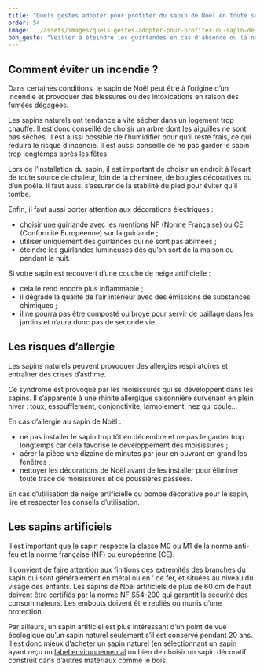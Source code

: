 ```yaml
---
title: "Quels gestes adopter pour profiter du sapin de Noël en toute sécurité à la maison ?"
order: 54
image: ../assets/images/quels-gestes-adopter-pour-profiter-du-sapin-de-noel-en-toute-securite-a-la-maison.jpg
bon_geste: "Veiller à éteindre les guirlandes en cas d’absence ou la nuit pour éviter tout risque d’incendie (chaleur excessive des lampes, court-circuit…)."
---
```


## Comment éviter un incendie ?

Dans certaines conditions, le sapin de Noël peut être à l’origine d’un incendie et provoquer des blessures ou des intoxications en raison des fumées dégagées.

Les sapins naturels ont tendance à vite sécher dans un logement trop chauffé. Il est donc conseillé de choisir un arbre dont les aiguilles ne sont pas sèches. Il est aussi possible de l’humidifier pour qu’il reste frais, ce qui réduira le risque d’incendie. Il est aussi conseillé de ne pas garder le sapin trop longtemps après les fêtes.

Lors de l’installation du sapin, il est important de choisir un endroit à l’écart de toute source de chaleur, loin de la cheminée, de bougies décoratives ou d’un poêle. Il faut aussi s’assurer de la stabilité du pied pour éviter qu’il tombe.

Enfin, il faut aussi porter attention aux décorations électriques :
- choisir une guirlande avec les mentions NF (Norme Française) ou CE (Conformité Européenne) sur la guirlande ;
- utiliser uniquement des guirlandes qui ne sont pas abîmées ;
- éteindre les guirlandes lumineuses dès qu’on sort de la maison ou pendant la nuit.

Si votre sapin est recouvert d’une couche de neige artificielle :
- cela le rend encore plus inflammable ;
- il dégrade la qualité de l’air intérieur avec des émissions de substances chimiques ;
- il ne pourra pas être composté ou broyé pour servir de paillage dans les jardins et n’aura donc pas de seconde vie.

## Les risques d’allergie

Les sapins naturels peuvent provoquer des allergies respiratoires et entraîner des crises d’asthme.

Ce syndrome est provoqué par les moisissures qui se développent dans les sapins. Il s’apparente à une rhinite allergique saisonnière survenant en plein hiver : toux, essoufflement, conjonctivite, larmoiement, nez qui coule…

En cas d’allergie au sapin de Noël :
- ne pas installer le sapin trop tôt en décembre et ne pas le garder trop longtemps car cela favorise le développement des moisissures ;
- aérer la pièce une dizaine de minutes par jour en ouvrant en grand les fenêtres ;
- nettoyer les décorations de Noël avant de les installer pour éliminer toute trace de moisissures et de poussières passées.

En cas d’utilisation de neige artificielle ou bombe décorative pour le sapin, lire et respecter les conseils d’utilisation.

## Les sapins artificiels

Il est important que le sapin respecte la classe M0 ou M1 de la norme anti-feu et la norme française (NF) ou européenne (CE).

Il convient de faire attention aux finitions des extrémités des branches du sapin qui sont généralement en métal ou en ’ de fer, et situées au niveau du visage des enfants. Les sapins de Noël artificiels de plus de 60 cm de haut doivent être certifiés par la norme NF S54-200 qui garantit la sécurité des consommateurs. Les embouts doivent être repliés ou munis d’une protection.

Par ailleurs, un sapin artificiel est plus intéressant d’un point de vue écologique qu’un sapin naturel seulement s’il est conservé pendant 20 ans. Il est donc mieux d’acheter un sapin naturel (en sélectionnant un sapin ayant reçu un [label environnemental](https://agirpourlatransition.ademe.fr/particuliers/conso/noel/sapin-noel-vraiment-vert) ou bien de choisir un sapin décoratif construit dans d’autres matériaux comme le bois.
